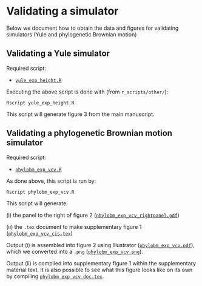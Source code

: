 # Validating a simulator

Below we document how to obtain the data and figures for validating simulators (Yule and phylogenetic Brownian motion)

## Validating a Yule simulator

Required script:

* [`yule_exp_height.R`](https://github.com/rbouckaert/DeveloperManual/blob/master/r_scripts/other/yule_exp_height.R)

Executing the above script is done with (from `r_scripts/other/`):

```
Rscript yule_exp_height.R
```

This script will generate figure 3 from the main manuscript.

## Validating a phylogenetic Brownian motion simulator

Required script:

* [`phylobm_exp_vcv.R`](https://github.com/rbouckaert/DeveloperManual/blob/master/r_scripts/other/phylobm_exp_vcv.R)
	
As done above, this script is run by:

```
Rscript phylobm_exp_vcv.R
```

This script will generate:

(i) the panel to the right of figure 2 ([`phylobm_exp_vcv_rightpanel.pdf`](https://github.com/rbouckaert/DeveloperManual/blob/master/figures/phylobm_exp_vcv_rightpanel.pdf))

(ii) the `.tex` document to make supplementary figure 1 ([`phylobm_exp_vcv_cis.tex`](https://github.com/rbouckaert/DeveloperManual/blob/master/figures/phylobm_exp_vcv_cis.tex))
	
Output (i) is assembled into figure 2 using Illustrator ([`phylobm_exp_vcv.pdf`](https://github.com/rbouckaert/DeveloperManual/blob/master/figures/phylobm_exp_vcv.pdf)), which we converted into a `.png` ([`phylobm_exp_vcv.png`](https://github.com/rbouckaert/DeveloperManual/blob/master/figures/phylobm_exp_vcv.png)).

Output (ii) is compiled into supplementary figure 1 within the supplementary material text.
It is also possible to see what this figure looks like on its own by compiling [`phylobm_exp_vcv_doc.tex`](https://github.com/rbouckaert/DeveloperManual/blob/master/figures/phylobm_exp_vcv_doc.tex).
